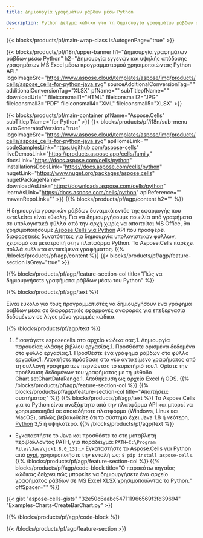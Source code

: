 ```yaml
---
title: Δημιουργία γραφημάτων ράβδων μέσω Python

description: Python Δείγμα κώδικα για τη δημιουργία γραφημάτων ράβδων στο Excel χρησιμοποιώντας τη Βιβλιοθήκη Python. Χρησιμοποιήστε αυτόν τον κώδικα για τη δημιουργία ενός γραφήματος ράβδων στο MS Excel εντός εφαρμογής που βασίζεται σε Python.
---
```

{{< blocks/products/pf/main-wrap-class isAutogenPage="true" >}}

{{< blocks/products/pf/i18n/upper-banner h1="Δημιουργία γραφημάτων ράβδων μέσω Python" h2="Δημιουργία εγγενών και υψηλής απόδοσης γραφημάτων MS Excel μέσω προγραμματισμού χρησιμοποιώντας Python API." logoImageSrc="https://www.aspose.cloud/templates/aspose/img/products/cells/aspose_cells-for-python-java.svg" sourceAdditionalConversionTag="" additionalConversionTag="XLSX" pfName="" subTitlepfName="" downloadUrl="" fileiconsmall1="HTML" fileiconsmall2="JPG" fileiconsmall3="PDF" fileiconsmall4="XML" fileiconsmall5="XLSX" >}}

{{< blocks/products/pf/main-container pfName="Aspose.Cells" subTitlepfName="for Python" >}}
{{< blocks/products/pf/i18n/sub-menu autoGeneratedVersion="true" logoImageSrc="https://www.aspose.cloud/templates/aspose/img/products/cells/aspose_cells-for-python-java.svg" apiHomeLink="" codeSamplesLink="https://github.com/aspose-cells" liveDemosLink="https://products.aspose.app/cells/family" docsLink="https://docs.aspose.com/cells/python" installationsDocsLink="https://docs.aspose.com/cells/python" nugetLink="https://www.nuget.org/packages/aspose.cells" nugetPackageName="" downloadAsLink="https://downloads.aspose.com/cells/python" learnAsLink="https://docs.aspose.com/cells/python" apiReference="" mavenRepoLink="" >}}
{{% blocks/products/pf/agp/content h2="" %}}

Η δημιουργία γραφικών ράβδων δυναμικά εντός της εφαρμογής που εκτελείται είναι εύκολη. Για να δημιουργήσουμε ποικιλία από γραφήματα σε υπολογιστικά φύλλα από την αρχή χωρίς να απαιτείται MS Office, θα χρησιμοποιήσουμε [Aspose.Cells για Python](https://pypi.org/project/aspose.cells)  API που προσφέρει διαφορετικές δυνατότητες για δημιουργία υπολογιστικών φύλλων, χειρισμό και μετατροπή στην πλατφόρμα Python. Το Aspose.Cells παρέχει πολλά ευέλικτα αντικείμενα γραφήματος.
{{% /blocks/products/pf/agp/content %}}
{{< blocks/products/pf/agp/feature-section isGrey="true" >}}

{{% blocks/products/pf/agp/feature-section-col title="Πώς να δημιουργήσετε γραφήματα ράβδων μέσω του Python" %}}

{{% blocks/products/pf/agp/text %}}

Είναι εύκολο για τους προγραμματιστές να δημιουργήσουν ένα γράφημα ράβδων μέσα σε διαφορετικές εφαρμογές αναφοράς για επεξεργασία δεδομένων σε λίγες μόνο γραμμές κώδικα.

{{% /blocks/products/pf/agp/text %}}

1. Εισαγάγετε asposecells στο αρχείο κώδικα σας.1. Δημιουργία παρουσίας κλάσης βιβλίου εργασίας.1. Προσθέστε ορισμένα δεδομένα στο φύλλο εργασίας.1. Προσθέστε ένα γράφημα ράβδων στο φύλλο εργασίας1. Αποκτήστε πρόσβαση στο νέο αντικείμενο γραφήματος από τη συλλογή γραφημάτων περνώντας το ευρετήριό του.1. Ορίστε την προέλευση δεδομένων του γραφήματος με τη μέθοδο Chart.setChartDataRange.1. Αποθήκευση ως αρχεία Excel ή ODS.
{{% /blocks/products/pf/agp/feature-section-col %}}
{{% blocks/products/pf/agp/feature-section-col title="Απαιτήσεις συστήματος" %}}
{{% blocks/products/pf/agp/text %}}
 Το Aspose.Cells για το Python είναι ανεξάρτητο από την πλατφόρμα API και μπορεί να χρησιμοποιηθεί σε οποιαδήποτε πλατφόρμα (Windows, Linux και MacOS), απλώς βεβαιωθείτε ότι το σύστημα έχει Java 1.8 ή νεότερη, [Python](https://www.python.org/downloads/) 3,5 ή υψηλότερο.
{{% /blocks/products/pf/agp/text %}}
- Εγκαταστήστε το Java και προσθέστε το στη μεταβλητή περιβάλλοντος PATH, για παράδειγμα: <code>PATH=C:\Program Files\Java\jdk1.8.0_131;</code>.- Εγκαταστήστε το Aspose.Cells για Python από <a href="https://pypi.org/project/aspose-cells/">pypi</a>, χρησιμοποιήστε την εντολή ως: <code>$ pip install aspose-cells</code>.
{{% /blocks/products/pf/agp/feature-section-col %}}
{{% blocks/products/pf/agp/code-block title="Ο παρακάτω πηγαίος κώδικας δείχνει πώς μπορείτε να δημιουργήσετε ένα αρχείο γραφήματος ράβδων σε MS Excel XLSX χρησιμοποιώντας το Python." offSpacer="" %}}

{{< gist "aspose-cells-gists" "32e50c6aabc547111966569f3fd39694" "Examples-Charts-CreateBarChart.py" >}}

{{% /blocks/products/pf/agp/code-block %}}

{{< /blocks/products/pf/agp/feature-section >}}

<!-- aboutfile Starts -->
